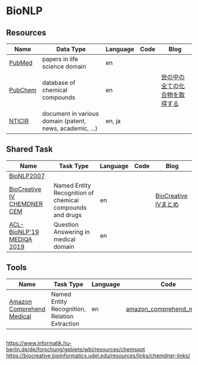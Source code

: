 # BioNLP


## Resources
| Name | Data Type | Language | Code | Blog |
----|----|----|----|----
| [PubMed](https://www.ncbi.nlm.nih.gov/pubmed/) | papers in life science domain | en |  |  |
| [PubChem](https://pubchem.ncbi.nlm.nih.gov/) | database of chemical compounds | en |  | [世の中の全ての化合物を取得する](http://blog.roy29fuku.com/natural-language-processing/paper-analysis/get-all-of-the-substances/) |
| [NTICIR](http://research.nii.ac.jp/ntcir/index-ja.html) | document in various domain (patent, news, academic, ...) | en, ja |  |  |


## Shared Task
| Name | Task Type | Language | Code | Blog |
----|----|----|----|----
| [BioNLP2007](http://compbio.ucdenver.edu/BioNLP2007/index.shtml) |  |  |  |  |
| [BioCreative IV CHEMDNER CEM](https://biocreative.bioinformatics.udel.edu/tasks/biocreative-iv/chemdner/) | Named Entity Recognition of chemical compounds and drugs | en |  | [BioCreative IVまとめ](http://blog.roy29fuku.com/natural-language-processing/biocreative-iv/#Track_2-_CHEMDNER_Task_Chemical_compound_and_drug_name_recognition_task) |
| [ACL-BioNLP'19 MEDIQA 2019](https://sites.google.com/view/mediqa2019) | Question Answering in medical domain | en |  |  |

## Tools
| Name | Task Type | Language | Code | Blog |
----|----|----|----|----
| [Amazon Comprehend Medical](https://aws.amazon.com/jp/comprehend/) | Named Entity Recognition, Relation Extraction | en | [amazon_comprehend_medical](https://github.com/roy29fuku/BioNLP/tree/master/amazon_comprehend_medical) | [Amazon Comprehend Medicalを使ってみた](http://blog.roy29fuku.com/natural-language-processing/amazon-comprehend-medical-trial/) |



## 
https://www.informatik.hu-berlin.de/de/forschung/gebiete/wbi/resources/chemspot
https://biocreative.bioinformatics.udel.edu/resources/links/chemdner-links/
